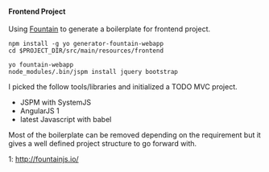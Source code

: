 #### Frontend Project

Using [Fountain](1) to generate a boilerplate for frontend project.

```
npm install -g yo generator-fountain-webapp
cd $PROJECT_DIR/src/main/resources/frontend

yo fountain-webapp
node_modules/.bin/jspm install jquery bootstrap
```

I picked the follow tools/libraries and initialized a TODO MVC project.
- JSPM with SystemJS
- AngularJS 1
- latest Javascript with babel

Most of the boilerplate can be removed depending on the requirement 
but it gives a well defined project structure to go forward with.

1: http://fountainjs.io/
